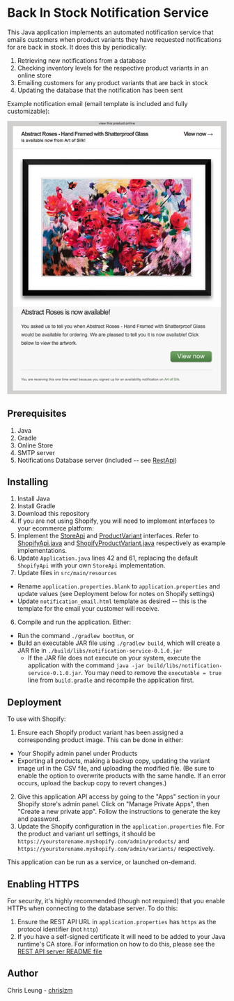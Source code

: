 # Back In Stock Notification Service

This Java application implements an automated notification service that emails customers when product variants they have requested notifications for are back in stock. It does this by periodically:
1. Retrieving new notifications from a database
2. Checking inventory levels for the respective product variants in an online store
3. Emailing customers for any product variants that are back in stock
4. Updating the database that the notification has been sent

Example notification email (email template is included and fully customizable):

![Example Email Notification](doc/sample.png "Sample Email Notification")

## Prerequisites

1. Java
2. Gradle
3. Online Store
4. SMTP server
5. Notifications Database server (included -- see [RestApi](../RestApi))

## Installing

1. Install Java
2. Install Gradle
3. Download this repository
4. If you are not using Shopify, you will need to implement interfaces to your ecommerce platform:
  1. Implement the [StoreApi](../Objects/src/main/java/com/chrisleung/notifications/objects/StoreApi.java) and [ProductVariant](../Objects/src/main/java/com/chrisleung/notifications/objects/ProductVariant.java) interfaces. Refer to [ShopifyApi.java](src/main/java/com/chrisleung/notifications/service/ShopifyApi.java) and [ShopifyProductVariant.java](src/main/java/com/chrisleung/notifications/service/ShopifyProductVariant.java) respectively as example implementations.
  2. Update `Application.java` lines 42 and 61, replacing the default `ShopifyApi` with your own `StoreApi` implementation.
5. Update files in `src/main/resources`
  * Rename `application.properties.blank` to `application.properties` and update values (see Deployment below for notes on Shopify settings)
  * Update `notification_email.html` template as desired -- this is the template for the email your customer will receive. 
6. Compile and run the application. Either:
  * Run the command `./gradlew bootRun`, or
  * Build an executable JAR file using `./gradlew build`, which will create a JAR file in `./build/libs/notification-service-0.1.0.jar`
    * If the JAR file does not execute on your system, execute the application with the command `java -jar build/libs/notification-service-0.1.0.jar`. You may need to remove the `executable = true` line from `build.gradle` and recompile the application first.

## Deployment

To use with Shopify:
1. Ensure each Shopify product variant has been assigned a corresponding product image. This can be done in either:
* Your Shopify admin panel under Products
* Exporting all products, making a backup copy, updating the variant image url in the CSV file, and uploading the modified file. (Be sure to enable the option to overwrite products with the same handle. If an error occurs, upload the backup copy to revert changes.)
2. Give this application API access by going to the "Apps" section in your Shopify store's admin panel. Click on "Manage Private Apps", then "Create a new private app". Follow the instructions to generate the key and password.
3. Update the Shopify configuration in the `application.properties` file. For the product and variant url settings, it should be `https://yourstorename.myshopify.com/admin/products/` and `https://yourstorename.myshopify.com/admin/variants/` respectively.

This application can be run as a service, or launched on-demand. 

## Enabling HTTPS

For security, it's highly recommended (though not required) that you enable HTTPs when connecting to the database server. To do this:
1. Ensure the REST API URL in `application.properties` has `https` as the protocol identifier (not `http`)
2. If you have a self-signed certificate it will need to be added to your Java runtime's CA store. For information on how to do this, please see the [REST API server README file](../RestApi/README.md)

## Author

Chris Leung - [chrislzm](https://github.com/chrislzm)
